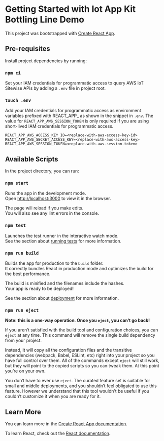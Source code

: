 # Getting Started with Iot App Kit Bottling Line Demo

This project was bootstrapped with [Create React App](https://github.com/facebook/create-react-app).

## Pre-requisites

Install project dependencies by running:

### `npm ci`

Set your IAM credentials for programmatic access to query AWS IoT Sitewise APIs by adding a `.env` file in project root.
### `touch .env`

Add your IAM credentials for programmatic access as environment variables prefixed with REACT_APP_ as shown in the snippet in `.env`.
The value for `REACT_APP_AWS_SESSION_TOKEN` is only required if you are using short-lived IAM credentials for programmatic access.
```
REACT_APP_AWS_ACCESS_KEY_ID=<replace-with-aws-access-key-id>
REACT_APP_AWS_SECRET_ACCESS_KEY=<replace-with-aws-access-key>
REACT_APP_AWS_SESSION_TOKEN=<replace-with-aws-session-token>
```

## Available Scripts

In the project directory, you can run:

### `npm start`

Runs the app in the development mode.\
Open [http://localhost:3000](http://localhost:3000) to view it in the browser.

The page will reload if you make edits.\
You will also see any lint errors in the console.

### `npm test`

Launches the test runner in the interactive watch mode.\
See the section about [running tests](https://facebook.github.io/create-react-app/docs/running-tests) for more information.

### `npm run build`

Builds the app for production to the `build` folder.\
It correctly bundles React in production mode and optimizes the build for the best performance.

The build is minified and the filenames include the hashes.\
Your app is ready to be deployed!

See the section about [deployment](https://facebook.github.io/create-react-app/docs/deployment) for more information.

### `npm run eject`

**Note: this is a one-way operation. Once you `eject`, you can’t go back!**

If you aren’t satisfied with the build tool and configuration choices, you can `eject` at any time. This command will remove the single build dependency from your project.

Instead, it will copy all the configuration files and the transitive dependencies (webpack, Babel, ESLint, etc) right into your project so you have full control over them. All of the commands except `eject` will still work, but they will point to the copied scripts so you can tweak them. At this point you’re on your own.

You don’t have to ever use `eject`. The curated feature set is suitable for small and middle deployments, and you shouldn’t feel obligated to use this feature. However we understand that this tool wouldn’t be useful if you couldn’t customize it when you are ready for it.

## Learn More

You can learn more in the [Create React App documentation](https://facebook.github.io/create-react-app/docs/getting-started).

To learn React, check out the [React documentation](https://reactjs.org/).
